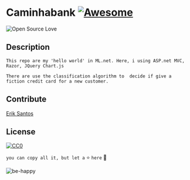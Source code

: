 # Caminhabank [![Awesome](https://cdn.rawgit.com/sindresorhus/awesome/d7305f38d29fed78fa85652e3a63e154dd8e8829/media/badge.svg)](https://github.com/sindresorhus/awesome)
![Open Source Love](https://img.shields.io/static/v1.svg?style=flat-square&logo=git&label=CaminhaBank&message=Studing-Repo&color=F05032&labelColor=000)

## Description
`This repo are my 'hello world' in ML.net. Here, i using ASP.net MVC, Razor, JQuery Chart.js`

`There are use the classification algorithm to 
decide if give a fiction credit card for a new customer.`

## Contribute

[Erik Santos](https://github.com/ebasantos)

## License

[![CC0](https://licensebuttons.net/p/zero/1.0/88x31.png)](https://creativecommons.org/publicdomain/zero/1.0/)

``you can copy all it, but let a`` :star: ``here`` :see_no_evil:  
  
![be-happy](https://media.giphy.com/media/12svrtXdG5MWbu/giphy.gif)
